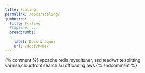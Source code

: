 ```yaml
---
title: Scaling
permalink: /docs/scaling/
jumbotron:
  title: Scaling
  #tagline: ...
  breadcrumbs:
  -
    label: Docs &raquo;
    url: /docs/home/
---
```


{% comment %}
opcache
redis
mysqltuner, ssd
read/write splitting
varnish/cloudfront
search
ssl offloading
aws
{% endcomment %}
